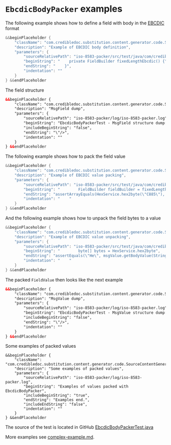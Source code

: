# `EbcdicBodyPacker` examples

The following example shows how to define a field with body in the [EBCDIC](https://en.wikipedia.org/wiki/EBCDIC) format
```Java
&&beginPlaceholder {
    "className": "com.credibledoc.substitution.content.generator.code.SourceContentGenerator",
    "description": "Example of EBCDIC body definition",
    "parameters": {
        "sourceRelativePath": "iso-8583-packer/src/test/java/com/credibledoc/iso8583packer/ebcdic/EbcdicBodyPackerTest.java",
        "beginString": "    private FieldBuilder fixedLengthEbcdic() {",
        "endString": "    }",
        "indentation": ""
    }
} &&endPlaceholder
```

The field structure
```XML
&&beginPlaceholder {
    "className": "com.credibledoc.substitution.content.generator.code.SourceContentGenerator",
    "description": "MsgField dump",
    "parameters": {
        "sourceRelativePath": "iso-8583-packer/log/iso-8583-packer.log",
        "beginString": "EbcdicBodyPackerTest - MsgField structure dump: ",
        "includeBeginString": "false",
        "endString": "\"/>",
        "indentation": ""
    }
} &&endPlaceholder
```

The following example shows how to pack the field value
```Java
&&beginPlaceholder {
    "className": "com.credibledoc.substitution.content.generator.code.SourceContentGenerator",
    "description": "Example of EBCDIC value packing",
    "parameters": {
        "sourceRelativePath": "iso-8583-packer/src/test/java/com/credibledoc/iso8583packer/ebcdic/EbcdicBodyPackerTest.java",
        "beginString": "        FieldBuilder fieldBuilder = fixedLengthEbcdic();",
        "endString": "assertArrayEquals(HexService.hex2byte(\"C885\"), valueBytes);",
        "indentation": "    "
    }
} &&endPlaceholder
```

And the following example shows how to unpack the field bytes to a value
```Java
&&beginPlaceholder {
    "className": "com.credibledoc.substitution.content.generator.code.SourceContentGenerator",
    "description": "Example of EBCDIC value unpacking",
    "parameters": {
        "sourceRelativePath": "iso-8583-packer/src/test/java/com/credibledoc/iso8583packer/ebcdic/EbcdicBodyPackerTest.java",
        "beginString": "        byte[] bytes = HexService.hex2byte",
        "endString": "assertEquals(\"He\", msgValue.getBodyValue(String.class));",
        "indentation": "    "
    }
} &&endPlaceholder
```

The packed `FieldValue` then looks like the next example
```XML
&&beginPlaceholder {
    "className": "com.credibledoc.substitution.content.generator.code.SourceContentGenerator",
    "description": "MsgValue dump",
    "parameters": {
        "sourceRelativePath": "iso-8583-packer/log/iso-8583-packer.log",
        "beginString": "EbcdicBodyPackerTest - MsgValue structure dump: ",
        "includeBeginString": "false",
        "endString": "\"/>",
        "indentation": ""
    }
} &&endPlaceholder
```

Some examples of packed values
```
&&beginPlaceholder {
    "className": "com.credibledoc.substitution.content.generator.code.SourceContentGenerator",
    "description": "Some examples of packed values",
    "parameters": {
        "sourceRelativePath": "iso-8583-packer/log/iso-8583-packer.log",
        "beginString": "Examples of values packed with EbcdicBodyPacker",
        "includeBeginString": "true",
        "endString": "Examples end.",
        "includeEndString": "false",
        "indentation": ""
    }
} &&endPlaceholder
```

The source of the test is located in GitHub [EbcdicBodyPackerTest.java](https://github.com/credibledoc/credible-doc/blob/master/iso-8583-packer/src/test/java/com/credibledoc/iso8583packer/ebcdic/EbcdicBodyPackerTest.java)

More examples see [complex-example.md](../complex-example.md).